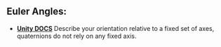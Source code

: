 ## Euler Angles:
- **[Unity DOCS](https://docs.unity3d.com/ScriptReference/Quaternion-eulerAngles.html)**
Describe your orientation relative to a fixed set of axes, quaternions do not rely on any fixed axis.
